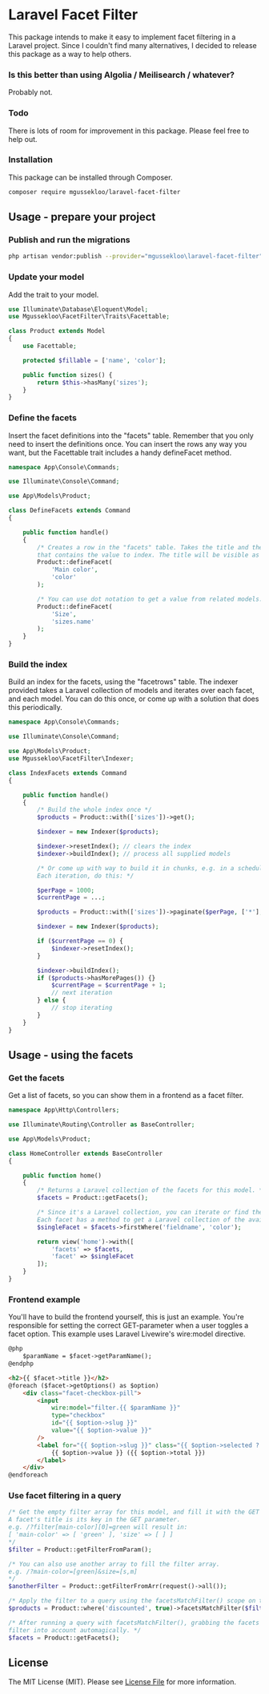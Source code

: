 # Laravel Facet Filter

This package intends to make it easy to implement facet filtering in a Laravel project.
Since I couldn't find many alternatives, I decided to release this package as a way to help others.

### Is this better than using Algolia / Meilisearch / whatever?

Probably not.

### Todo

There is lots of room for improvement in this package. Please feel free to help out.

### Installation

This package can be installed through Composer.

``` bash
composer require mgussekloo/laravel-facet-filter
```

## Usage - prepare your project

### Publish and run the migrations

``` bash
php artisan vendor:publish --provider="mgussekloo\laravel-facet-filter"
```

### Update your model

Add the trait to your model.

``` php
use Illuminate\Database\Eloquent\Model;
use Mgussekloo\FacetFilter\Traits\Facettable;

class Product extends Model
{
    use Facettable;

    protected $fillable = ['name', 'color'];

    public function sizes() {
        return $this->hasMany('sizes');
    }
}
```

### Define the facets

Insert the facet definitions into the "facets" table. Remember that you only need to insert the definitions once.
You can insert the rows any way you want, but the Facettable trait includes a handy defineFacet method.

``` php
namespace App\Console\Commands;

use Illuminate\Console\Command;

use App\Models\Product;

class DefineFacets extends Command
{

    public function handle()
    {
        /* Creates a row in the "facets" table. Takes the title and the field on the model
        that contains the value to index. The title will be visible as the key in the GET parameter. */
        Product::defineFacet(
            'Main color',
            'color'
        );

        /* You can use dot notation to get a value from related models. */
        Product::defineFacet(
            'Size',
            'sizes.name'
        );
    }
}
```

### Build the index

Build an index for the facets, using the "facetrows" table. The indexer provided takes a Laravel collection of models and iterates over each facet, and each model.
You can do this once, or come up with a solution that does this periodically.

``` php
namespace App\Console\Commands;

use Illuminate\Console\Command;

use App\Models\Product;
use Mgussekloo\FacetFilter\Indexer;

class IndexFacets extends Command
{

    public function handle()
    {
        /* Build the whole index once */
        $products = Product::with(['sizes'])->get();

        $indexer = new Indexer($products);

        $indexer->resetIndex(); // clears the index
        $indexer->buildIndex(); // process all supplied models

        /* Or come up with way to build it in chunks, e.g. in a scheduled command.
        Each iteration, do this: */

        $perPage = 1000;
        $currentPage = ...;

        $products = Product::with(['sizes'])->paginate($perPage, ['*'], 'page', $currentPage);

        $indexer = new Indexer($products);

        if ($currentPage == 0) {
            $indexer->resetIndex();
        }

        $indexer->buildIndex();
        if ($products->hasMorePages()) {}
            $currentPage = $currentPage + 1;
            // next iteration
        } else {
            // stop iterating
        }
    }
}
```

## Usage - using the facets

### Get the facets

Get a list of facets, so you can show them in a frontend as a facet filter.

``` php
namespace App\Http\Controllers;

use Illuminate\Routing\Controller as BaseController;

use App\Models\Product;

class HomeController extends BaseController
{

    public function home()
    {
        /* Returns a Laravel collection of the facets for this model. */
        $facets = Product::getFacets();

        /* Since it's a Laravel collection, you can iterate or find the one you need easily.
        Each facet has a method to get a Laravel collection of the available options, to help you build your frontend. */
        $singleFacet = $facets->firstWhere('fieldname', 'color');

        return view('home')->with([
            'facets' => $facets,
            'facet' => $singleFacet
        ]);
    }
}
```

### Frontend example

You'll have to build the frontend yourself, this is just an example. You're
responsible for setting the correct GET-parameter when a user toggles a facet option.
This example uses Laravel Livewire's wire:model directive.

``` html
@php
    $paramName = $facet->getParamName();
@endphp

<h2>{{ $facet->title }}</h2>
@foreach ($facet->getOptions() as $option)
    <div class="facet-checkbox-pill">
        <input
            wire:model="filter.{{ $paramName }}"
            type="checkbox"
            id="{{ $option->slug }}"
            value="{{ $option->value }}"
        />
        <label for="{{ $option->slug }}" class="{{ $option->selected ? 'selected' : '' }}">
            {{ $option->value }} ({{ $option->total }})
        </label>
    </div>
@endforeach
```

### Use facet filtering in a query

``` php
/* Get the empty filter array for this model, and fill it with the GET parameter (default is "filter").
A facet's title is its key in the GET parameter.
e.g. /?filter[main-color][0]=green will result in:
[ 'main-color' => [ 'green' ], 'size' => [ ] ]
*/
$filter = Product::getFilterFromParam();

/* You can also use another array to fill the filter array.
e.g. /?main-color=[green]&size=[s,m]
*/
$anotherFilter = Product::getFilterFromArr(request()->all());

/* Apply the filter to a query using the facetsMatchFilter() scope on the model. */
$products = Product::where('discounted', true)->facetsMatchFilter($filter);

/* After running a query with facetsMatchFilter(), grabbing the facets will take the applied
filter into account automagically. */
$facets = Product::getFacets();
```

## License

The MIT License (MIT). Please see [License File](LICENSE.md) for more information.

